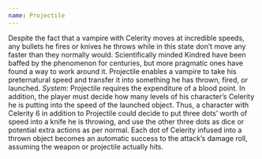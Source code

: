```yaml
---
name: Projectile
---
```


Despite the fact that a vampire with Celerity moves at incredible speeds, any bullets he fires or knives he throws while in this state don’t move any faster than they normally would. Scientifically minded Kindred have been baffed by the phenomenon for centuries, but more pragmatic ones have found a way to work around it. Projectile enables a vampire to take his preternatural speed and transfer it into something he has thrown, fired, or launched.
_System_: Projectile requires the expenditure of a blood point. In addition, the player must decide how many levels of his character’s Celerity he is putting into the speed of the launched object. Thus, a character with Celerity 6 in addition to Projectile could decide to put three dots’ worth of speed into a knife he is throwing, and use the other three dots as dice or potential extra actions as per normal. Each dot of Celerity infused into a thrown object becomes an automatic success to the attack’s damage roll, assuming the weapon or projectile actually hits.